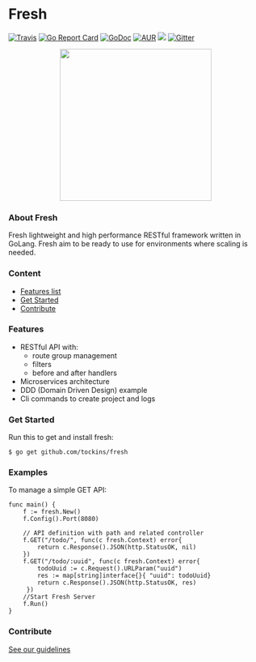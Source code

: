 # Fresh 

[![Travis](https://img.shields.io/travis/tockins/fresh.svg?style=flat-square)](https://travis-ci.org/tockins/fresh)
[![Go Report Card](https://goreportcard.com/badge/github.com/tockins/fresh?style=flat-square)](https://goreportcard.com/report/github.com/tockins/fresh)
[![GoDoc](http://img.shields.io/badge/go-documentation-blue.svg?style=flat-square)](http://godoc.org/github.com/tockins/fresh)
[![AUR](https://img.shields.io/aur/license/yaourt.svg?style=flat-square)](https://raw.githubusercontent.com/tockins/fresh/v1/LICENSE)
[![](https://img.shields.io/badge/fresh-examples-yellow.svg?style=flat-square)](https://github.com/tockins/fresh-examples)
[![Gitter](https://img.shields.io/gitter/room/tockins/fresh.svg?style=flat-square)](https://gitter.im/tockins/fresh?utm_source=badge&utm_medium=badge&utm_campaign=pr-badge&utm_content=badge)


<p align="center">
    <img src="https://i.imgur.com/ogzKrn7.png" width="300px">
</p>

### About Fresh

Fresh lightweight and high performance RESTful framework written in GoLang. Fresh aim to be ready to use for environments where scaling is needed.

### Content

- [Features list](#features)
- [Get Started](#get-started)
- [Contribute](#contribute)

### Features

- RESTful API with:
  - route group management 
  - filters
  - before and after handlers
- Microservices architecture
- DDD (Domain Driven Design) example
- Cli commands to create project and logs

### Get Started

Run this to get and install fresh:
```
$ go get github.com/tockins/fresh
```

### Examples

To manage a simple GET API:

```
func main() {
    f := fresh.New()
    f.Config().Port(8080)

    // API definition with path and related controller
    f.GET("/todo/", func(c fresh.Context) error{
	    return c.Response().JSON(http.StatusOK, nil)
	})
    f.GET("/todo/:uuid", func(c fresh.Context) error{
        todoUuid := c.Request().URLParam("uuid")
        res := map[string]interface{}{ "uuid": todoUuid}
        return c.Response().JSON(http.StatusOK, res)
     })
    //Start Fresh Server
    f.Run()
}
```

### Contribute

[See our guidelines](https://github.com/tockins/fresh/blob/master/CONTRIBUTING.md)
